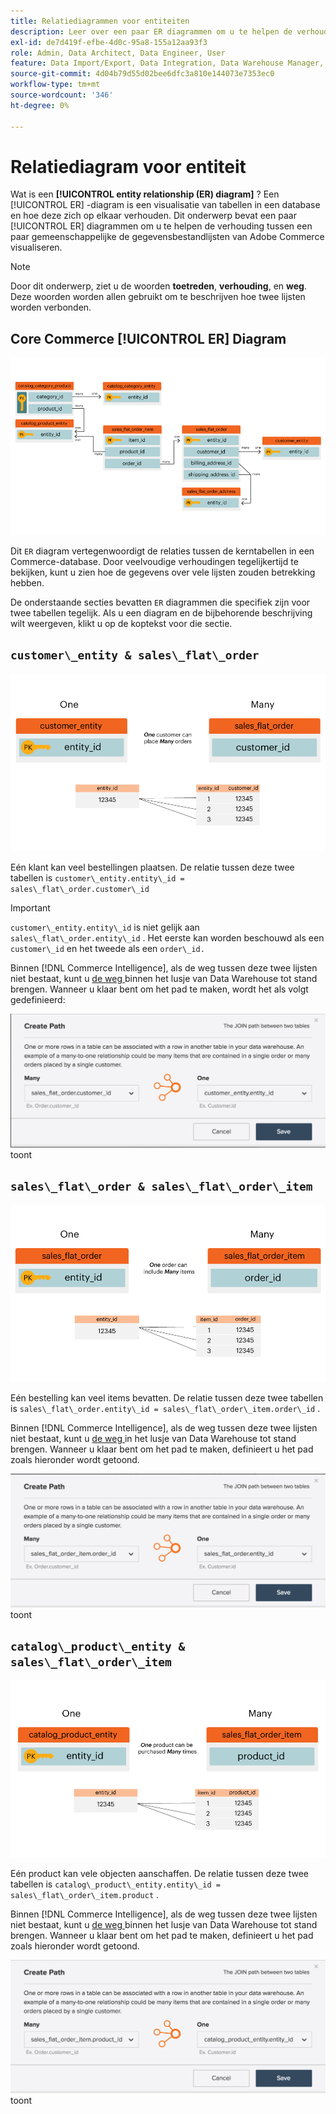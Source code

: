 ```yaml
---
title: Relatiediagrammen voor entiteiten
description: Leer over een paar ER diagrammen om u te helpen de verhouding tussen een handvol gemeenschappelijke Commerce gegevensbestandlijsten visualiseren.
exl-id: de7d419f-efbe-4d0c-95a8-155a12aa93f3
role: Admin, Data Architect, Data Engineer, User
feature: Data Import/Export, Data Integration, Data Warehouse Manager, Commerce Tables
source-git-commit: 4d04b79d55d02bee6dfc3a810e144073e7353ec0
workflow-type: tm+mt
source-wordcount: '346'
ht-degree: 0%

---
```


# Relatiediagram voor entiteit

Wat is een **[!UICONTROL entity relationship (ER) diagram]** ? Een [!UICONTROL ER] -diagram is een visualisatie van tabellen in een database en hoe deze zich op elkaar verhouden. Dit onderwerp bevat een paar [!UICONTROL ER] diagrammen om u te helpen de verhouding tussen een paar gemeenschappelijke de gegevensbestandlijsten van Adobe Commerce visualiseren.

>[!NOTE]
>
>Door dit onderwerp, ziet u de woorden **toetreden**, **verhouding**, en **weg**. Deze woorden worden allen gebruikt om te beschrijven hoe twee lijsten worden verbonden.

## Core Commerce [!UICONTROL ER] Diagram

![ 4_DB_Chart ](../../assets/4_DB_Chart.png)

Dit `ER` diagram vertegenwoordigt de relaties tussen de kerntabellen in een Commerce-database. Door veelvoudige verhoudingen tegelijkertijd te bekijken, kunt u zien hoe de gegevens over vele lijsten zouden betrekking hebben.

De onderstaande secties bevatten `ER` diagrammen die specifiek zijn voor twee tabellen tegelijk. Als u een diagram en de bijbehorende beschrijving wilt weergeven, klikt u op de koptekst voor die sectie.

## `customer\_entity & sales\_flat\_order`

![ Één Klant Vele Orden ](../../assets/2_OneCustomerManyOrders.png)

Eén klant kan veel bestellingen plaatsen. De relatie tussen deze twee tabellen is `customer\_entity.entity\_id = sales\_flat\_order.customer\_id`

>[!IMPORTANT]
>
>`customer\_entity.entity\_id` is niet gelijk aan `sales\_flat\_order.entity\_id` . Het eerste kan worden beschouwd als een `customer\_id` en het tweede als een `order\_id.`

Binnen [!DNL Commerce Intelligence], als de weg tussen deze twee lijsten niet bestaat, kunt u [ de weg ](../data-warehouse-mgr/create-paths-calc-columns.md) binnen het lusje van Data Warehouse tot stand brengen. Wanneer u klaar bent om het pad te maken, wordt het als volgt gedefinieerd:

![ het relatiediagram dat van de Entiteit weg van sales_flat_order aan customer_entity ](../../assets/SFO___CE_path.png) toont

## `sales\_flat\_order & sales\_flat\_order\_item`

![ 1_OneOrderManyItems ](../../assets/1_OneOrderManyItems.png)

Eén bestelling kan veel items bevatten. De relatie tussen deze twee tabellen is `sales\_flat\_order.entity\_id = sales\_flat\_order\_item.order\_id` .

Binnen [!DNL Commerce Intelligence], als de weg tussen deze twee lijsten niet bestaat, kunt u [ de weg ](../data-warehouse-mgr/create-paths-calc-columns.md) in het lusje van Data Warehouse tot stand brengen. Wanneer u klaar bent om het pad te maken, definieert u het pad zoals hieronder wordt getoond.

![ het relatiediagram dat van de Entiteit weg van sales_flat_order_item aan sales_flat_order ](../../assets/SFOI___SFO_path.png) toont

## `catalog\_product\_entity & sales\_flat\_order\_item`

![ 3_OneProductManyTimes ](../../assets/3_OneProductManyTimes.png)

Eén product kan vele objecten aanschaffen. De relatie tussen deze twee tabellen is `catalog\_product\_entity.entity\_id = sales\_flat\_order\_item.product` .

Binnen [!DNL Commerce Intelligence], als de weg tussen deze twee lijsten niet bestaat, kunt u [ de weg ](../data-warehouse-mgr/create-paths-calc-columns.md) binnen het lusje van Data Warehouse tot stand brengen. Wanneer u klaar bent om het pad te maken, definieert u het pad zoals hieronder wordt getoond.

![ het relatiediagram dat van de Entiteit weg van sales_flat_order_item aan catalog_product_entiteit ](../../assets/SFOI___CPE_path.png) toont
